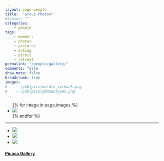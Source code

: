 ```yaml
---
layout: page-people
title:  "Group Photos"
#teaser: ""
categories:
    - people
tags:
    - members
    - photos
    - pictures
    - outing
    - picnic
    - retreat
permalink: "/people/gallery/"
comments: false
show_meta: false
breadcrumb: true
images:
#    - /publpics/wordle_verhaak.png
#    - /publpics/gbmsubtypes.png
---
```


<ul class="clearing-thumbs small-block-grid-3" data-clearing>
{% for image in page.images %}
  <li><a href="{{ site.urlimg }}{{ image }}"><img  data-caption="1" class="th" src="{{ site.urlimg }}{{ image }}"></a></li>
{% endfor %}
</ul>

***

<ul class="clearing-thumbs small-block-grid-3" data-clearing>
  <li><a href="{{ site.urlimg }}/retreat/verhaaklab-20130617.jpg"><img  data-caption="June-2013" class="th" src="{{ site.urlimg }}/retreat/verhaaklab-20130617.jpg"></a></li>
  <li><a href="{{ site.urlimg }}/retreat/groupphoto.201205.png"><img  data-caption="May-2012" class="th" src="{{ site.urlimg }}/retreat/groupphoto.201205.png"></a></li>
  <li><a href="{{ site.urlimg }}/retreat/groupphoto.201204.png"><img  data-caption="April-2012" class="th" src="{{ site.urlimg }}/retreat/groupphoto.201204.png"></a></li>
</ul>

#### [Picasa Gallery](http://bit.ly/verhaklab_pics)





